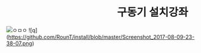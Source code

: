 #                                             구동기 설치강좌
![ㅇㅁㅇ](https://i.imgur.com/oQJIqNf.jpg)
![q] (https://github.com/RounT/install/blob/master/Screenshot_2017-08-09-23-38-07.png)
